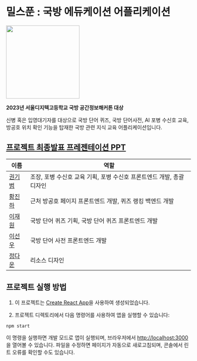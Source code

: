 # 밀스푼 : 국방 에듀케이션 어플리케이션

<img src="https://raw.githubusercontent.com/MILSPOON/milspoon-front/d73a5e5a15be287cc2450c70912a30a29192f2fa/src/media/MIL_LOGO_PNG.png" width="200" height="200">


**2023년 서울디지텍고등학교 국방 공간정보해커톤 대상**

신병 혹은 입영대기자를 대상으로 국방 단어 퀴즈, 국방 단어사전, AI 포병 수신호 교육,방공호 위치 확인 기능을 탑재한 국방 관련 지식 교육 어플리케이션입니다.

## [프로젝트 최종발표 프레젠테이션 PPT](https://github.com/MILSPOON/milspoon-front/blob/main/%EB%B0%9C%ED%91%9C.pdf)

| 이름                                  | 역할                                         |
|---------------------------------------|----------------------------------------------|
| [권기범](https://github.com/gwongibeom) | 조장, 포병 수신호 교육 기획, 포병 수신호 프론트엔드 개발, 총괄 디자인   |
| [황진하](https://github.com/ghkdwlsgk) | 근처 방공호 페이지 프론트엔드 개발, 퀴즈 랭킹 백엔드 개발              |
| [이재원](https://github.com/MaTemPong)  | 국방 단어 퀴즈 기획, 국방 단어 퀴즈 프론트엔드 개발                    |
| [이선우](https://github.com/sw347)     | 국방 단어 사전 프론트엔드 개발                                       |
| [정다운](https://github.com/Asion07)| 리소스 디자인                                 |

## 프로젝트 실행 방법

1. 이 프로젝트는 [Create React App](https://github.com/facebook/create-react-app)을 사용하여 생성되었습니다.

2. 프로젝트 디렉토리에서 다음 명령어를 사용하여 앱을 실행할 수 있습니다:

```
npm start
```

이 명령을 실행하면 개발 모드로 앱이 실행되며, 브라우저에서 [http://localhost:3000](http://localhost:3000)을 열어볼 수 있습니다. 파일을 수정하면 페이지가 자동으로 새로고침되며, 콘솔에서 린트 오류를 확인할 수도 있습니다.
